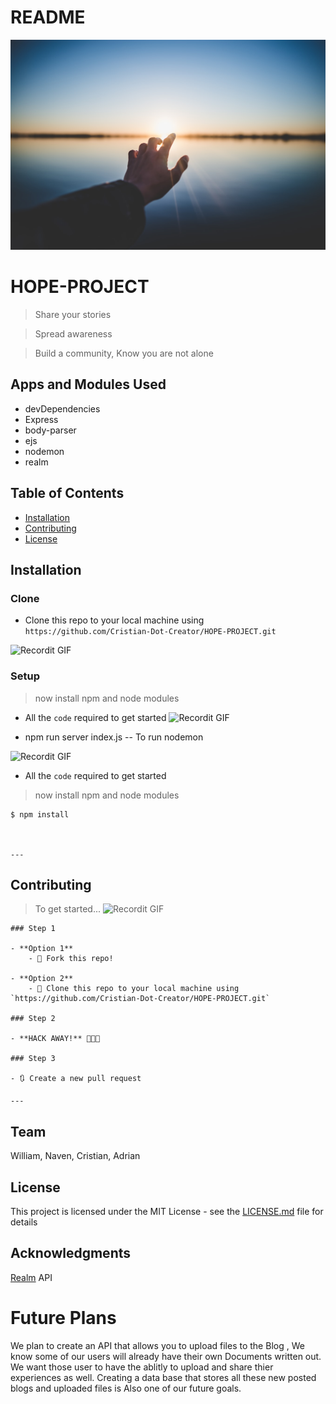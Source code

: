 # README

![ ](Images/photo-1492176273113-2d51f47b23b0.jfif)

# HOPE-PROJECT

> Share your stories

> Spread awareness

> Build a community, Know you are not alone

## Apps and Modules Used 
- devDependencies
- Express
- body-parser
- ejs
- nodemon
- realm


## Table of Contents 
- [Installation](#installation)
- [Contributing](#contributing)
- [License](#license)

## Installation

### Clone
- Clone this repo to your local machine using `https://github.com/Cristian-Dot-Creator/HOPE-PROJECT.git`

![Recordit GIF](http://g.recordit.co/sQPBGKhJSg.gif)


### Setup
> now install npm and node modules
- All the `code` required to get started
![Recordit GIF](http://g.recordit.co/Csjr8KXfaT.gif)

- npm run server index.js -- To run nodemon

![Recordit GIF](http://g.recordit.co/X8w48apHpV.gif)

- All the `code` required to get started

> now install npm and node modules

```shell
$ npm install



---
```
## Contributing

> To get started...
 ![Recordit GIF](http://g.recordit.co/6IVoy9SeRU.gif)
```
### Step 1

- **Option 1**
    - 🍴 Fork this repo!

- **Option 2**
    - 👯 Clone this repo to your local machine using `https://github.com/Cristian-Dot-Creator/HOPE-PROJECT.git`

### Step 2

- **HACK AWAY!** 🔨🔨🔨

### Step 3

- 🔃 Create a new pull request 

---
```
## Team

William, Naven, Cristian, Adrian  

## License

This project is licensed under the MIT License - see the [LICENSE.md](LICENSE.md) file for details

## Acknowledgments
[Realm](https://academy.realm.io/posts/realm-node-js-express-blog-tutorial/)
API

# Future Plans 
We plan to create an API that allows you to upload files to the Blog , We know some of our users will already have their own Documents written out. We want those user to have the ablitly to upload and share thier experiences as well. Creating a data base that stores all these new posted blogs and uploaded files is Also one of our future goals. 
